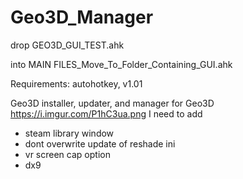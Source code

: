 # Geo3D_Manager

drop GEO3D_GUI_TEST.ahk

into MAIN FILES_Move_To_Folder_Containing_GUI.ahk

Requirements: autohotkey, v1.01

Geo3D installer, updater, and manager for Geo3D
https://i.imgur.com/P1hC3ua.png
I need to add
- steam library window
- dont overwrite update of reshade ini
- vr screen cap option 
- dx9 
